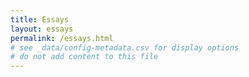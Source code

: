 ```yaml
---
title: Essays
layout: essays
permalink: /essays.html
# see _data/config-metadata.csv for display options
# do not add content to this file
---
```


